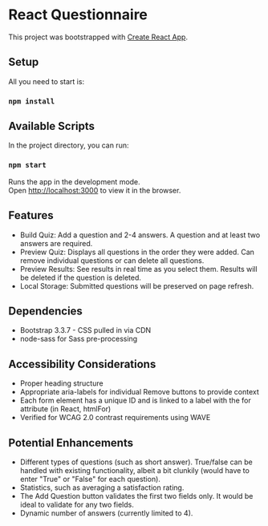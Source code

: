 # React Questionnaire

This project was bootstrapped with [Create React App](https://github.com/facebook/create-react-app).

## Setup

All you need to start is:

### `npm install`

## Available Scripts

In the project directory, you can run:

### `npm start`

Runs the app in the development mode.<br>
Open [http://localhost:3000](http://localhost:3000) to view it in the browser.

## Features
* Build Quiz: Add a question and 2-4 answers. A question and at least two answers are required.
* Preview Quiz: Displays all questions in the order they were added. Can remove individual questions or can delete all questions.
* Preview Results: See results in real time as you select them. Results will be deleted if the question is deleted.
* Local Storage: Submitted questions will be preserved on page refresh.

## Dependencies
* Bootstrap 3.3.7 - CSS pulled in via CDN
* node-sass for Sass pre-processing

## Accessibility Considerations
* Proper heading structure
* Appropriate aria-labels for individual Remove buttons to provide context
* Each form element has a unique ID and is linked to a label with the for attribute (in React, htmlFor)
* Verified for WCAG 2.0 contrast requirements using WAVE

## Potential Enhancements
* Different types of questions (such as short answer). True/false can be handled with existing functionality, albeit a bit clunkily (would have to enter "True" or "False" for each question).
* Statistics, such as averaging a satisfaction rating.
* The Add Question button validates the first two fields only. It would be ideal to validate for any two fields.
* Dynamic number of answers (currently limited to 4).
